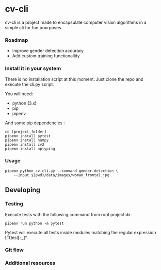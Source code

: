 # cv-cli

cv-cli is a project made to encapsulate computer vision algorithms in a simple cli for fun pourposes.

### Roadmap

- Improve gender detection accuracy
- Add custom training functionallity

### Install it in your system

There is no installation script at this moment. Just clone the repo and execute the cli.py script.

You will need:

- python (3.x)
- pip
- pipenv

And some pip dependencies :
	
	cd [project_folder]
	pipenv install pytest
	pipenv install numpy
	pipenv install cv2
	pìpenv install nptyping

### Usage

	pipenv python cv-cli.py --command gender-detection \
		--input $(pwd)/data/images/woman_frontal.jpg


## Developing 

### Testing

Execute tests with the following command from root project dir.

	pipenv run python -m pytest 

Pytest will execute all tests inside modules matching the regular expression [Tt]est[-_]*.

### Git flow



### Additional resources
